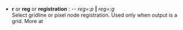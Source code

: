 - **r** or **reg** or **registration** : -- *reg=:p* **|** *reg=:g*\
   Select gridline or pixel node registration. Used only when output is a grid.
   More at [](https://docs.generic-mapping-tools.org/dev/gmt.html#nodereg-full)